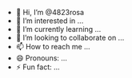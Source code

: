 - 👋 Hi, I’m @4823rosa
- 👀 I’m interested in ...
- 🌱 I’m currently learning ...
- 💞️ I’m looking to collaborate on ...
- 📫 How to reach me ...
- 😄 Pronouns: ...
- ⚡ Fun fact: ...

<!---
4823rosa/4823rosa is a ✨ special ✨ repository because its `README.md` (this file) appears on your GitHub profile.
You can click the Preview link to take a look at your changes.
--->
